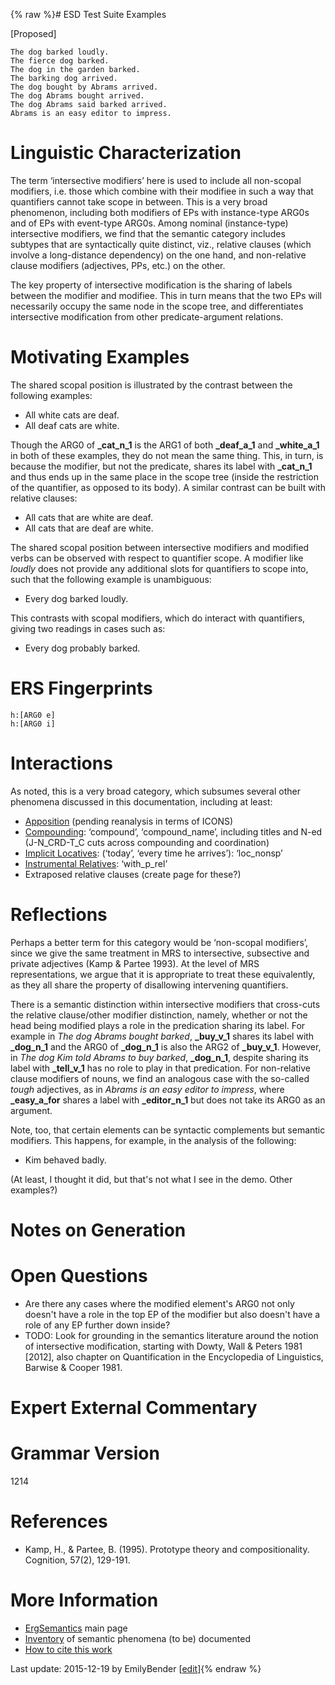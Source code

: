 {% raw %}# ESD Test Suite Examples

\[Proposed\]

    The dog barked loudly.
    The fierce dog barked.
    The dog in the garden barked.
    The barking dog arrived.
    The dog bought by Abrams arrived.
    The dog Abrams bought arrived.
    The dog Abrams said barked arrived.
    Abrams is an easy editor to impress.

# Linguistic Characterization

The term ‘intersective modifiers’ here is used to include all non-scopal
modifiers, i.e. those which combine with their modifiee in such a way
that quantifiers cannot take scope in between. This is a very broad
phenomenon, including both modifiers of EPs with instance-type ARG0s and
of EPs with event-type ARG0s. Among nominal (instance-type) intersective
modifiers, we find that the semantic category includes subtypes that are
syntactically quite distinct, viz., relative clauses (which involve a
long-distance dependency) on the one hand, and non-relative clause
modifiers (adjectives, PPs, etc.) on the other.

The key property of intersective modification is the sharing of labels
between the modifier and modifiee. This in turn means that the two EPs
will necessarily occupy the same node in the scope tree, and
differentiates intersective modification from other predicate-argument
relations.

# Motivating Examples

The shared scopal position is illustrated by the contrast between the
following examples:

- All white cats are deaf.
- All deaf cats are white.

Though the ARG0 of **\_cat\_n\_1** is the ARG1 of both **\_deaf\_a\_1**
and **\_white\_a\_1** in both of these examples, they do not mean the
same thing. This, in turn, is because the modifier, but not the
predicate, shares its label with **\_cat\_n\_1** and thus ends up in the
same place in the scope tree (inside the restriction of the quantifier,
as opposed to its body). A similar contrast can be built with relative
clauses:

- All cats that are white are deaf.
- All cats that are deaf are white.

The shared scopal position between intersective modifiers and modified
verbs can be observed with respect to quantifier scope. A modifier like
*loudly* does not provide any additional slots for quantifiers to scope
into, such that the following example is unambiguous:

- Every dog barked loudly.

This contrasts with scopal modifiers, which do interact with
quantifiers, giving two readings in cases such as:

- Every dog probably barked.

# ERS Fingerprints

    h:[ARG0 e]
    h:[ARG0 i]

# Interactions

As noted, this is a very broad category, which subsumes several other
phenomena discussed in this documentation, including at least:

- [Apposition](https://delph-in.github.io/docs/erg/ErgSemantics_Apposition) (pending reanalysis in terms
of ICONS)
- [Compounding](https://delph-in.github.io/docs/erg/ErgSemantics_Compounding): ‘compound’,
‘compound\_name’, including titles and N-ed (J-N\_CRD-T\_C cuts
across compounding and coordination)
- [Implicit Locatives](https://delph-in.github.io/docs/erg/ErgSemantics_ImplicitLocatives): (‘today’,
‘every time he arrives’): ‘loc\_nonsp’
- [Instrumental
Relatives](https://delph-in.github.io/docs/erg/ErgSemantics_InstrumentalRelatives): ‘with\_p\_rel’
- Extraposed relative clauses (create page for these?)

# Reflections

Perhaps a better term for this category would be ‘non-scopal modifiers’,
since we give the same treatment in MRS to intersective, subsective and
private adjectives (Kamp & Partee 1993). At the level of MRS
representations, we argue that it is appropriate to treat these
equivalently, as they all share the property of disallowing intervening
quantifiers.

There is a semantic distinction within intersective modifiers that
cross-cuts the relative clause/other modifier distinction, namely,
whether or not the head being modified plays a role in the predication
sharing its label. For example in *The dog Abrams bought barked*,
**\_buy\_v\_1** shares its label with **\_dog\_n\_1** and the ARG0 of
**\_dog\_n\_1** is also the ARG2 of **\_buy\_v\_1**. However, in *The
dog Kim told Abrams to buy barked*, **\_dog\_n\_1**, despite sharing its
label with **\_tell\_v\_1** has no role to play in that predication. For
non-relative clause modifiers of nouns, we find an analogous case with
the so-called *tough* adjectives, as in *Abrams is an easy editor to
impress*, where **\_easy\_a\_for** shares a label with
**\_editor\_n\_1** but does not take its ARG0 as an argument.

Note, too, that certain elements can be syntactic complements but
semantic modifiers. This happens, for example, in the analysis of the
following:

- Kim behaved badly.

(At least, I thought it did, but that's not what I see in the demo.
Other examples?)

# Notes on Generation

# Open Questions

- Are there any cases where the modified element's ARG0 not only
doesn't have a role in the top EP of the modifier but also doesn't
have a role of any EP further down inside?
- TODO: Look for grounding in the semantics literature around the
notion of intersective modification, starting with Dowty, Wall &
Peters 1981 \[2012\], also chapter on Quantification in the
Encyclopedia of Linguistics, Barwise & Cooper 1981.

# Expert External Commentary

# Grammar Version

1214

# References

- Kamp, H., & Partee, B. (1995). Prototype theory and
compositionality. Cognition, 57(2), 129-191.

# More Information

- [ErgSemantics](https://delph-in.github.io/docs/erg/ErgSemantics) main page
- [Inventory](https://delph-in.github.io/docs/erg/ErgSemantics_Inventory) of semantic phenomena (to be)
documented
- [How to cite this work](https://delph-in.github.io/docs/erg/ErgSemantics_HowToCite)

Last update: 2015-12-19 by EmilyBender [[edit](https://github.com/delph-in/docs/wiki/ErgSemantics_RelativeClauses/_edit)]{% endraw %}